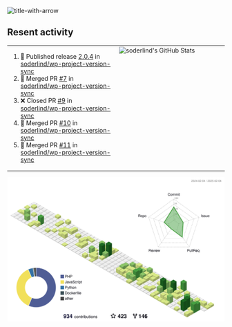 
![title-with-arrow](https://github.com/soderlind/soderlind/assets/1649452/0f685042-97c3-46ba-b290-804d07f05370)



## Resent activity

<table width="100%" border="0"><tr><td width="49%">

<!--START_SECTION:activity-->
1. 🚀 Published release [2.0.4](https://github.com/soderlind/wp-project-version-sync/releases/tag/2.0.4) in [soderlind/wp-project-version-sync](https://github.com/soderlind/wp-project-version-sync)
2. 🎉 Merged PR [#7](https://github.com/soderlind/wp-project-version-sync/pull/7) in [soderlind/wp-project-version-sync](https://github.com/soderlind/wp-project-version-sync)
3. ❌ Closed PR [#9](https://github.com/soderlind/wp-project-version-sync/pull/9) in [soderlind/wp-project-version-sync](https://github.com/soderlind/wp-project-version-sync)
4. 🎉 Merged PR [#10](https://github.com/soderlind/wp-project-version-sync/pull/10) in [soderlind/wp-project-version-sync](https://github.com/soderlind/wp-project-version-sync)
5. 🎉 Merged PR [#11](https://github.com/soderlind/wp-project-version-sync/pull/11) in [soderlind/wp-project-version-sync](https://github.com/soderlind/wp-project-version-sync)
<!--END_SECTION:activity-->
  </td>
<td width="49%" valign="top">
     <img  alt="soderlind's GitHub Stats" src="https://awesome-github-stats.azurewebsites.net/user-stats/soderlind?cardType=octocat&theme=github&preferLogin=false&Title=FFFFFF&Border=FFFFFF" />
</td></tr></table>


![](./profile-3d-contrib/profile-green-animate.svg)


